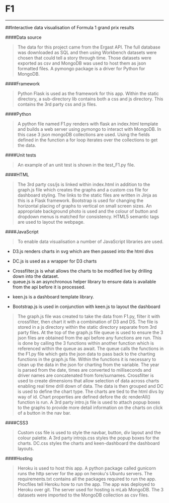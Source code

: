 # F1
****
##Interactive data visualisation of Formula 1 grand prix results

####Data source
>The data for this project came from the Ergast API. The full database was downloaded as SQL and then using Workbench datasets were chosen that could tell a story through time. 
>Those datasets were exported as csv and MongoDB was used to host them as json formatted files.  A pymongo package is a driver for Python for MongoDB. 

####Framework
>Python Flask is used as the framework for this app. Within the static directory, a sub-directory lib contains both a css and js directory. This contains the 3rd party css and js files.  

####Python
>A python file named F1.py renders with flask an index.html template and builds a web server using pymongo to interact with MongoDB. In this case 3 json mongoDB collections are used. Using the fields defined in the function a for loop iterates over the collections to get the data.  

####Unit tests
>An example of an unit test is shown in the test_F1.py file. 

####HTML
>The 3rd party css/js is linked within index.html in addition to the graph.js file which creates the graphs and a custom css file for dashboard styling. The links to the static files are written in Jinja as this is a Flask framework. Bootstrap is used for changing the horizontal placing of graphs to vertical on small screen sizes. An appropriate background photo is used and the colour of button and dropdown menus is matched for consistency. HTML5 semantic tags are used to layout the webpage.  
>

####JavaScript
>To enable data visualisation a number of JavaScript libraries are used. 
+ D3.js renders charts in svg which are then passed into the html divs
- DC.js is used as a wrapper for D3 charts
* Crossfilter.js is what allows the charts to be modified live by drilling down into the dataset.
* queue.js is an asynchronous helper library to ensure data is available from the api before it is processed.
- keen.js is a dashboard template library.
+ Bootstrap.js is used in conjunction with keen.js to layout the dashboard

>The graph.js file was created to take the data from F1.py, filter it with crossfilter, then chart it with a combination of D3 and DS.
The file is stored in a js directory within the static directory separate from 3rd party files. 
At the top of the graph.js file queue is used to ensure the 3 json files are obtained from the api before any functions are run. This is done by calling the 3 functions within another function which is referenced within the queue as await.  The queue calls the functions in the F1.py file which gets the json data to pass back to the charting functions in the graph.js file. 
Within the functions it is necessary to clean up the data in the json for charting from the variable. The year is parsed from the date, times are converted to milliseconds and driver names are concatenated from fore/surnames. Crossfilter is used to create dimensions that allow selection of data across charts enabling real time drill down of data. The data is then grouped and DC is used to define the chart type. The charts are tied to the html divs by way of id. Chart properties are defined defore the dc renderAll() function is run. 
A 3rd party intro.js file is used to attach popup boxes to the graphs to provide more detail information on the charts on click of a button in the nav bar. 

####CSS3
>Custom css file is used to style the navbar, button, div layout and the colour palette. A 3rd party introjs.css styles the popup boxes for the charts. DC.css styles the charts and keen-dashboard the dashboard layouts. 

####Hosting
>Heroku is used to host this app. A python package called gunicorn runs the http server for the app on heroku's Ubuntu servers. The requirements.txt contains all the packages required to run the app. Procfiles tell Heroku how to run the app. The app was deployed to Heroku over git. The server used for hosting is mLab MongoDB. The 3 datasets were imported to the MongoDB collection as csv files. 

